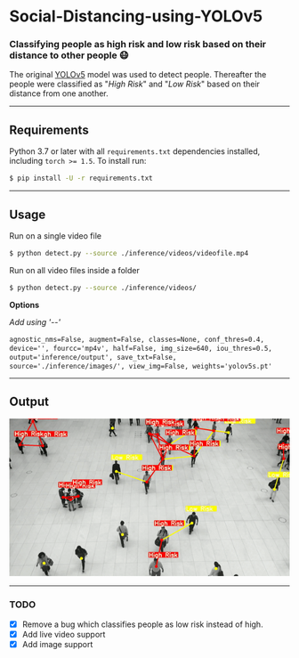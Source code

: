 # Social-Distancing-using-YOLOv5



### Classifying people as high risk and low risk based on their distance to other people :mask:


The original [YOLOv5](https://github.com/ultralytics/yolov5 "YOLOv5") model was used to detect people. Thereafter the people were classified as "*High Risk*" and "*Low Risk*" based on their distance from one another.


---



## Requirements


Python 3.7 or later with all `requirements.txt` dependencies installed, including `torch >= 1.5`. To install run:
```bash
$ pip install -U -r requirements.txt
```


---



## Usage


Run on a single video file


```bash
$ python detect.py --source ./inference/videos/videofile.mp4
```


Run on all video files inside a folder


```bash
$ python detect.py --source ./inference/videos/
```


**Options**

*Add using '--'*


```
agnostic_nms=False, augment=False, classes=None, conf_thres=0.4, device='', fourcc='mp4v', half=False, img_size=640, iou_thres=0.5, output='inference/output', save_txt=False, source='./inference/images/', view_img=False, weights='yolov5s.pt'
```


---


## Output

![](output.gif)


---


### TODO

- [x] Remove a bug which classifies people as low risk instead of high.
- [x] Add live video support
- [x] Add image support
